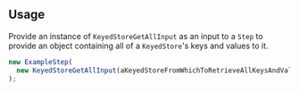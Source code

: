 ## Usage

Provide an instance of `KeyedStoreGetAllInput` as an input to a `Step` to
provide an object containing all of a `KeyedStore`'s keys and values to it.

```typescript
new ExampleStep(
  new KeyedStoreGetAllInput(aKeyedStoreFromWhichToRetrieveAllKeysAndValues)
);
```
